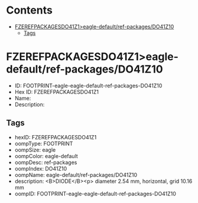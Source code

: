 



Contents
========

* [FZEREFPACKAGESDO41Z1>eagle-default/ref-packages/DO41Z10](#fzerefpackagesdo41z1eagle-defaultref-packagesdo41z10)
	* [Tags](#tags)

# FZEREFPACKAGESDO41Z1>eagle-default/ref-packages/DO41Z10

- ID: FOOTPRINT-eagle-eagle-default-ref-packages-DO41Z10
- Hex ID: FZEREFPACKAGESDO41Z1
- Name: 
- Description: 

## Tags

- hexID: FZEREFPACKAGESDO41Z1
- oompType: FOOTPRINT
- oompSize: eagle
- oompColor: eagle-default
- oompDesc: ref-packages
- oompIndex: DO41Z10
- oompName: eagle-default/ref-packages/DO41Z10
- description: &lt;B&gt;DIODE&lt;/B&gt;&lt;p&gt;&#xD;
diameter 2.54 mm, horizontal, grid 10.16 mm
- oompID: FOOTPRINT-eagle-eagle-default-ref-packages-DO41Z10
